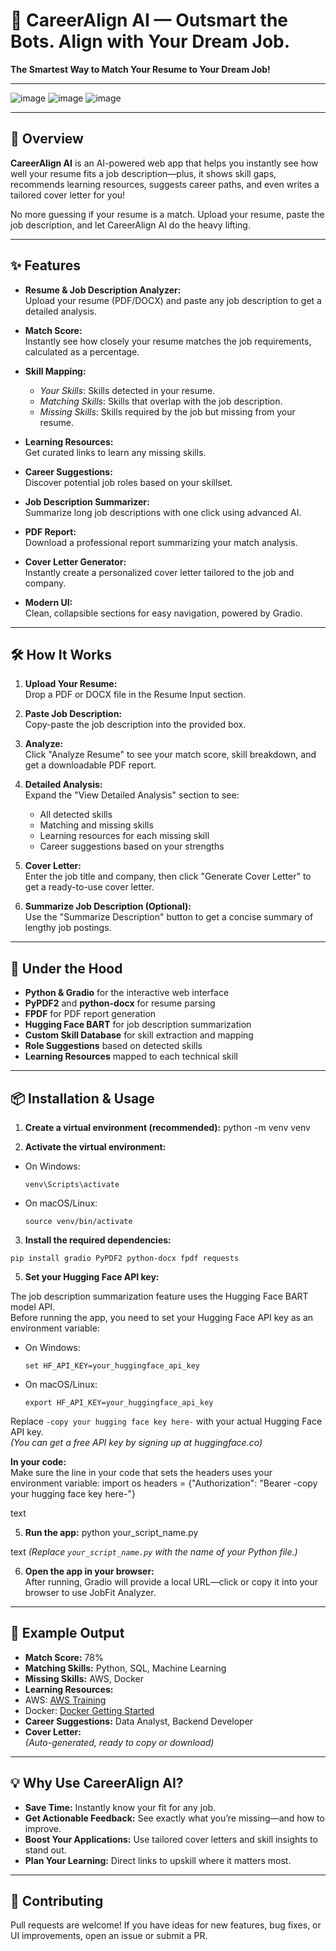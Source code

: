 # 🚀 CareerAlign AI — Outsmart the Bots. Align with Your Dream Job.

**The Smartest Way to Match Your Resume to Your Dream Job!**

---

![image](https://github.com/user-attachments/assets/c4c8335d-3c52-45aa-8e08-f48f53e37aa0)
![image](https://github.com/user-attachments/assets/7e0c3be6-03ae-4cbe-a260-a8a1d5a8bac9)
![image](https://github.com/user-attachments/assets/afef8f97-0d06-4f54-a8e1-914a66d0a42f)








---

## 🚀 Overview

**CareerAlign AI** is an AI-powered web app that helps you instantly see how well your resume fits a job description—plus, it shows skill gaps, recommends learning resources, suggests career paths, and even writes a tailored cover letter for you!

No more guessing if your resume is a match. Upload your resume, paste the job description, and let CareerAlign AI do the heavy lifting.

---

## ✨ Features

- **Resume & Job Description Analyzer:**  
  Upload your resume (PDF/DOCX) and paste any job description to get a detailed analysis.

- **Match Score:**  
  Instantly see how closely your resume matches the job requirements, calculated as a percentage.

- **Skill Mapping:**  
  - *Your Skills*: Skills detected in your resume.
  - *Matching Skills*: Skills that overlap with the job description.
  - *Missing Skills*: Skills required by the job but missing from your resume.

- **Learning Resources:**  
  Get curated links to learn any missing skills.

- **Career Suggestions:**  
  Discover potential job roles based on your skillset.

- **Job Description Summarizer:**  
  Summarize long job descriptions with one click using advanced AI.

- **PDF Report:**  
  Download a professional report summarizing your match analysis.

- **Cover Letter Generator:**  
  Instantly create a personalized cover letter tailored to the job and company.

- **Modern UI:**  
  Clean, collapsible sections for easy navigation, powered by Gradio.

---

## 🛠️ How It Works

1. **Upload Your Resume:**  
   Drop a PDF or DOCX file in the Resume Input section.

2. **Paste Job Description:**  
   Copy-paste the job description into the provided box.

3. **Analyze:**  
   Click "Analyze Resume" to see your match score, skill breakdown, and get a downloadable PDF report.

4. **Detailed Analysis:**  
   Expand the "View Detailed Analysis" section to see:
   - All detected skills
   - Matching and missing skills
   - Learning resources for each missing skill
   - Career suggestions based on your strengths

5. **Cover Letter:**  
   Enter the job title and company, then click "Generate Cover Letter" to get a ready-to-use cover letter.

6. **Summarize Job Description (Optional):**  
   Use the "Summarize Description" button to get a concise summary of lengthy job postings.

---

## 🧩 Under the Hood

- **Python & Gradio** for the interactive web interface
- **PyPDF2** and **python-docx** for resume parsing
- **FPDF** for PDF report generation
- **Hugging Face BART** for job description summarization
- **Custom Skill Database** for skill extraction and mapping
- **Role Suggestions** based on detected skills
- **Learning Resources** mapped to each technical skill

---

## 📦 Installation & Usage

1. **Create a virtual environment (recommended):**
python -m venv venv

2. **Activate the virtual environment:**
- On Windows:
  ```
  venv\Scripts\activate
  ```
- On macOS/Linux:
  ```
  source venv/bin/activate
  ```

3. **Install the required dependencies:**
```
pip install gradio PyPDF2 python-docx fpdf requests
```

5. **Set your Hugging Face API key:**

The job description summarization feature uses the Hugging Face BART model API.  
Before running the app, you need to set your Hugging Face API key as an environment variable:

- On Windows:
  ```
  set HF_API_KEY=your_huggingface_api_key
  ```
- On macOS/Linux:
  ```
  export HF_API_KEY=your_huggingface_api_key
  ```

Replace `-copy your hugging face key here-` with your actual Hugging Face API key.  
*(You can get a free API key by signing up at huggingface.co)*

**In your code:**  
Make sure the line in your code that sets the headers uses your environment variable:
import os
headers = {"Authorization": "Bearer -copy your hugging face key here-"}

text

5. **Run the app:**
python your_script_name.py

text
*(Replace `your_script_name.py` with the name of your Python file.)*

6. **Open the app in your browser:**  
After running, Gradio will provide a local URL—click or copy it into your browser to use JobFit Analyzer.

---

## 📄 Example Output

- **Match Score:** 78%
- **Matching Skills:** Python, SQL, Machine Learning
- **Missing Skills:** AWS, Docker
- **Learning Resources:**  
- AWS: [AWS Training](https://aws.amazon.com/training/)
- Docker: [Docker Getting Started](https://docs.docker.com/get-started/)
- **Career Suggestions:** Data Analyst, Backend Developer
- **Cover Letter:**  
*(Auto-generated, ready to copy or download)*

---

## 💡 Why Use CareerAlign AI?

- **Save Time:** Instantly know your fit for any job.
- **Get Actionable Feedback:** See exactly what you’re missing—and how to improve.
- **Boost Your Applications:** Use tailored cover letters and skill insights to stand out.
- **Plan Your Learning:** Direct links to upskill where it matters most.

---

## 🤝 Contributing

Pull requests are welcome! If you have ideas for new features, bug fixes, or UI improvements, open an issue or submit a PR.
